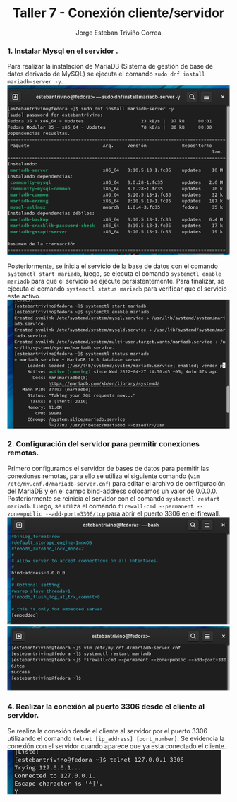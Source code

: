 <h1 align="center ">Taller 7 - Conexión cliente/servidor</h1>


<p align="center">
Jorge Esteban Triviño Correa
</p>

<h3>1. Instalar Mysql en el servidor .</h3>

Para realizar la instalación de MariaDB (Sistema de gestión de base de datos derivado de MySQL) se ejecuta el comando `sudo dnf install mariadb-server -y`. 
<br>
<img src="./Resources/1.png"/>

Posteriormente, se inicia el servicio de la base de datos con el comando `systemctl start mariadb`, luego, se ejecuta el comando `systemctl enable mariadb` para que el servicio se ejecute persistentemente. Para finalizar, se ejecuta el comando `systemctl status mariadb` para verificar que el servicio este activo. 
<br>
<img src="./Resources/2.png"/>


<h3>2. Configuración del servidor para permitir conexiones remotas.</h3>

Primero configuramos el servidor de bases de datos para permitir las conexiones remotas, para ello se utiliza el siguiente comando (`vim /etc/my.cnf.d/mariadb-server.cnf`) para editar el archivo de configuración del MariaDB y en el campo bind-address colocamos un valor de 0.0.0.0. Posteriormente se reinicia el servidor con el comando `systemctl restart mariadb`. Luego, se utiliza el comando `firewall-cmd --permanent --zone=public --add-port=3306/tcp` para abrir el puerto 3306 en el firewall.
<br>
<img src="./Resources/3.png"/>
<br>
<img src="./Resources/4.png"/>

<h3>4. Realizar la conexión al puerto 3306 desde el cliente al servidor.</h3>

Se realiza la conexión desde el cliente al servidor por el puerto 3306 utilizando el comando `telnet [ip_address] [port_number]`. Se evidencia la conexión con el servidor cuando aparece que ya esta conectado el cliente. 
<br>
<img src="./Resources/5.png"/>